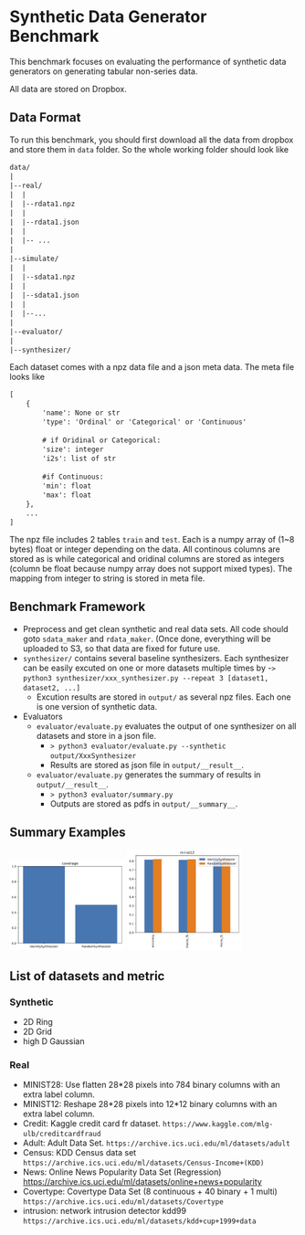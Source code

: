 # Synthetic Data Generator Benchmark

This benchmark focuses on evaluating the performance of synthetic data generators on generating tabular non-series data.

All data are stored on Dropbox.

## Data Format

To run this benchmark, you should first download all the data from dropbox and store them in `data` folder. So the whole working folder should look like

```
data/
|
|--real/
|  |
|  |--rdata1.npz
|  |
|  |--rdata1.json
|  |
|  |-- ...
|
|--simulate/
|  |
|  |--sdata1.npz
|  |
|  |--sdata1.json
|  |
|  |--...
|
|--evaluator/
|
|--synthesizer/
```

Each dataset comes with a npz data file and a json meta data. The meta file looks like

```
[
	{
		'name': None or str
		'type': 'Ordinal' or 'Categorical' or 'Continuous'

		# if Oridinal or Categorical:
		'size': integer
		'i2s': list of str

		#if Continuous:
		'min': float
		'max': float
	},
	...
]

```

The npz file includes 2 tables `train` and `test`. Each is a numpy array of (1~8 bytes) float or integer depending on the data. All continous columns are stored as is while categorical and oridinal columns are stored as integers (column be float because numpy array does not support mixed types). The mapping from integer to string is stored in meta file.

## Benchmark Framework

- Preprocess and get clean synthetic and real data sets. All code should goto `sdata_maker` and `rdata_maker`. (Once done, everything will be uploaded to S3, so that data are fixed for future use.
- `synthesizer/` contains several baseline synthesizers. Each synthesizer can be easily excuted on one or more datasets multiple times by
	-`> python3 synthesizer/xxx_synthesizer.py --repeat 3 [dataset1, dataset2, ...]`
	- Excution results are stored in `output/` as several npz files. Each one is one version of synthetic data.
- Evaluators
	- `evaluator/evaluate.py` evaluates the output of one synthesizer on all datasets and store in a json file.
		- `> python3 evaluator/evaluate.py --synthetic output/XxxSynthesizer`
		- Results are stored as json file in `output/__result__`.
	- `evaluator/evaluate.py` generates the summary of results in `output/__result__`.
		- `> python3 evaluator/summary.py`
		- Outputs are stored as pdfs in `output/__summary__`.


## Summary Examples

<img src="misc/coverage.jpg" width="40%">
<img src="misc/mnist12.jpg" width="40%">


## List of datasets and metric


### Synthetic

- 2D Ring
- 2D Grid
- high D Gaussian


### Real
- MINIST28: Use flatten 28\*28 pixels into 784 binary columns with an extra label column.
- MINIST12: Reshape 28\*28 pixels into 12\*12 binary columns with an extra label column.
- Credit: Kaggle credit card fr dataset. `https://www.kaggle.com/mlg-ulb/creditcardfraud`
- Adult: Adult Data Set. `https://archive.ics.uci.edu/ml/datasets/adult`
- Census: KDD Census data set `https://archive.ics.uci.edu/ml/datasets/Census-Income+(KDD)`
- News: Online News Popularity Data Set (Regression) https://archive.ics.uci.edu/ml/datasets/online+news+popularity
- Covertype: Covertype Data Set (8 continuous + 40 binary + 1 multi) `https://archive.ics.uci.edu/ml/datasets/Covertype`
- intrusion: network intrusion detector kdd99 `https://archive.ics.uci.edu/ml/datasets/kdd+cup+1999+data`
